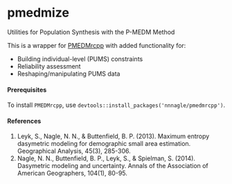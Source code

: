 # pmedmize
Utilities for Population Synthesis with the P-MEDM Method

This is a wrapper for [PMEDMrcpp](https://bitbucket.org/nnnagle/pmedmrcpp/src/master) with added functionality for:

- Building individual-level (PUMS) constraints
- Reliability assessment
- Reshaping/manipulating PUMS data

#### Prerequisites 

To install `PMEDMrcpp`, use `devtools::install_packages('nnnagle/pmedmrcpp')`.

#### References

1. Leyk, S., Nagle, N. N., & Buttenfield, B. P. (2013). Maximum entropy dasymetric modeling for demographic small area estimation. Geographical Analysis, 45(3), 285-306.
2. Nagle, N. N., Buttenfield, B. P., Leyk, S., & Spielman, S. (2014). Dasymetric modeling and uncertainty. Annals of the Association of American Geographers, 104(1), 80-95.
